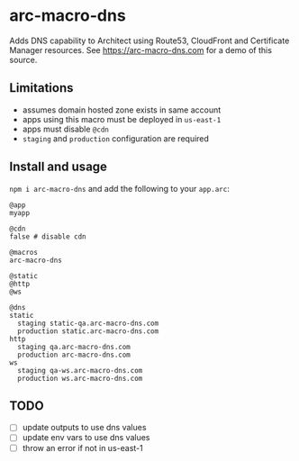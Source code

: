 # arc-macro-dns

Adds DNS capability to Architect using Route53, CloudFront and Certificate Manager resources. See https://arc-macro-dns.com for a demo of this source.

## Limitations

- assumes domain hosted zone exists in same account 
- apps using this macro must be deployed in `us-east-1`
- apps must disable `@cdn`
- `staging` and `production` configuration are required 

## Install and usage

`npm i arc-macro-dns` and add the following to your `app.arc`:

```arc
@app
myapp

@cdn
false # disable cdn

@macros
arc-macro-dns

@static
@http
@ws

@dns
static
  staging static-qa.arc-macro-dns.com
  production static.arc-macro-dns.com
http
  staging qa.arc-macro-dns.com
  production arc-macro-dns.com
ws
  staging qa-ws.arc-macro-dns.com
  production ws.arc-macro-dns.com
```

## TODO
- [ ] update outputs to use dns values
- [ ] update env vars to use dns values
- [ ] throw an error if not in us-east-1
